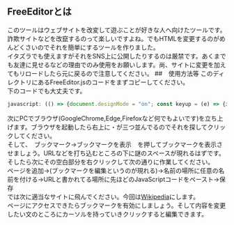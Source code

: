 ## FreeEditorとは
このツールはウェブサイトを改変して遊ぶことが好きな人へ向けたツールです。
</br>
詐欺サイトなどを改竄するのって楽しいですよね。でもHTMLを変更するのがめんどくさいのでそれを簡単にするツールを作りました。
</br>
イタズラでも使えますがそれをSNS上に公開したりするのは厳禁です。あくまでも友達に見せるなどの理由でのみ使用をお願いします。尚、サイトに変更を加えてもリロードしたら元に戻るので注意してください。
##　使用方法等
このディレクトリにあるFreeEditor.jsのコードをまずコピーしてください。
</br>
下のコードでも大丈夫です。
```js
javascript: (() => {document.designMode = "on"; const keyup = (e) => {if(e.key === "Escape"){document.designMode = "off"; document,removeEventListener('keyup',keyup);}}; document.addEventListener('keyup',keyup)})();
```
次にPCでブラウザ(GoogleChrome,Edge,Firefoxなど何でもよいです)を立ち上げます。ブラウザを起動したら右上に・が三つ並んでるのでそれを探してクリックしてください。
</br>
そして、　ブックマーク→ブックマークを表示　を押してブックマークを表示させましょう。URLなどを打ち込むところの下に謎のスペースが現れるはずです。
</br>
そしたら次にその空白部分を右クリックして次の通りに作業してください。
</br>
ページを追加→(ブックマークを編集というのが現れる)→名前の場所に任意の名前を付ける→URLと書かれてる場所に先ほどのJavaScriptコードをペースト→保存
</br>
では次に適当なサイトに飛んでください。今回は<a href="https://wikipedia.org.jp/">Wikipedia</a>にします。
</br>
ページにアクセスできたらブックマークを有効にしましょう。そして内容を変更したい文のところにカーソルを持っていきクリックすると編集できます。

